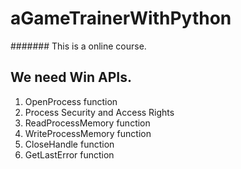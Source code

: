 # aGameTrainerWithPython
####### This is a online course.
## We need Win APIs.
1. OpenProcess function
2. Process Security and Access Rights
3. ReadProcessMemory function
4. WriteProcessMemory function
5. CloseHandle function
6. GetLastError function